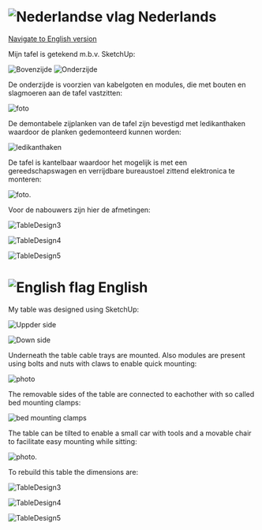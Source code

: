 # ![Nederlandse vlag](../images/nl.gif) Nederlands

[Navigate to English version](#English)

Mijn tafel is getekend m.b.v. SketchUp:

![Bovenzijde](./images/TableDesign1.png)
![Onderzijde](./images/TableDesign2.png)

De onderzijde is voorzien van kabelgoten en modules, die met bouten en slagmoeren aan de tafel vastzitten:

![foto](./images/TablePhotoUnderneath.jpg)

De demontabele zijplanken van de tafel zijn bevestigd met ledikanthaken waardoor de planken gedemonteerd kunnen worden:

![ledikanthaken](./images/BedMountingClamps.png)  

De tafel is kantelbaar waardoor het mogelijk is met een gereedschapswagen en verrijdbare bureaustoel zittend elektronica te monteren:

![foto](./images/TiltedTableToolcar.png).

Voor de nabouwers zijn hier de afmetingen:

![TableDesign3](./images/TableDesign3.png)

![TableDesign4](./images/TableDesign4.png)

![TableDesign5](./images/TableDesign5.png)


# ![English flag](../images/gb.gif) English

My table was designed using SketchUp:

![Uppder side](./images/TableDesign1.png)

![Down side](./images/TableDesign2.png)

Underneath the table cable trays are mounted.  Also modules are present using bolts and nuts with claws to enable quick mounting:

![photo](./images/TablePhotoUnderneath.jpg)

The removable sides of the table are connected to eachother with so called bed mounting clamps:

![bed mounting clamps](./images/BedMountingClamps.png)

The table can be tilted to enable a small car with tools and a movable chair to facilitate easy mounting while sitting:

![photo](./images/TiltedTableToolcar.png).

To rebuild this table the dimensions are:

![TableDesign3](./images/TableDesign3.png)

![TableDesign4](./images/TableDesign4.png)

![TableDesign5](./images/TableDesign5.png)
